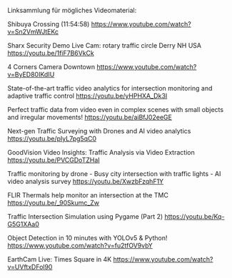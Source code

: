 Linksammlung für mögliches Videomaterial: 

Shibuya Crossing (11:54:58)
https://www.youtube.com/watch?v=Sn2VmWJtEKc

Sharx Security Demo Live Cam: rotary traffic circle Derry NH USA
https://youtu.be/1fiF7B6VkCk

4 Corners Camera Downtown
https://www.youtube.com/watch?v=ByED80IKdIU

State-of-the-art traffic video analytics for intersection monitoring and adaptive traffic control
https://youtu.be/yHPHXA_Dk3I

Perfect traffic data from video even in complex scenes with small objects and irregular movements!
https://youtu.be/aiBfJ02eeGE

Next-gen Traffic Surveying with Drones and AI video analytics
https://youtu.be/pIyL7pg5qC0

GoodVision Video Insights: Traffic Analysis via Video Extraction
https://youtu.be/PVCGDoTZHaI

Traffic monitoring by drone - Busy city intersection with traffic lights - AI video analysis survey
https://youtu.be/XwzbFzqhF1Y

FLIR Thermals help monitor an intersection at the TMC
https://youtu.be/_90Skumc_Zw

Traffic Intersection Simulation using Pygame (Part 2)
https://youtu.be/Kq-G5G1XAa0

Object Detection in 10 minutes with YOLOv5 & Python!
https://www.youtube.com/watch?v=fu2tfOV9vbY


EarthCam Live: Times Square in 4K 
https://www.youtube.com/watch?v=UVftxDFol90
